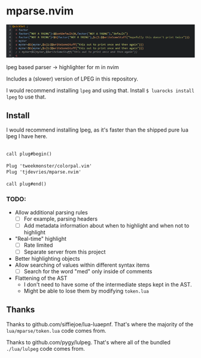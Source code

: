 # mparse.nvim

![Example Highlight](./media/SimpleHighlights.PNG)

lpeg based parser -> highlighter for m in nvim

Includes a (slower) version of LPEG in this repository. 

I would recommend installing `lpeg` and using that. Install `$ luarocks install lpeg` to use that.

## Install

I would recommend installing lpeg, as it's faster than the shipped pure lua lpeg I have here.

```vim

call plug#begin()

Plug 'tweekmonster/colorpal.vim'
Plug 'tjdevries/mparse.nvim'

call plug#end()
```

### TODO:

- Allow additional parsing rules
  - [ ] For example, parsing headers
  - [ ] Add metadata information about when to highlight and when not to highlight
- "Real-time" highlight
  - [ ] Rate limited
  - [ ] Separate server from this project
- Better highlighting objects
- Allow searching of values within different syntax items
  - [ ] Search for the word "med" only inside of comments
- Flattening of the AST
  - I don't need to have some of the intermediate steps kept in the AST.
  - Might be able to lose them by modifying `token.lua`

## Thanks

Thanks to github.com/siffiejoe/lua-luaepnf. That's where the majority of the `lua/mparse/token.lua` code comes from.

Thanks to github.com/pygy/lulpeg. That's where all of the bundled `./lua/lulpeg` code comes from.

